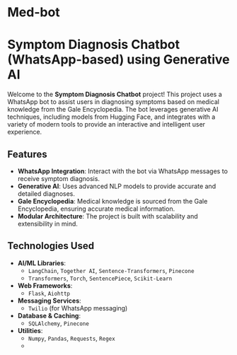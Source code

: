 # Med-bot

# Symptom Diagnosis Chatbot (WhatsApp-based) using Generative AI

Welcome to the **Symptom Diagnosis Chatbot** project! This project uses a WhatsApp bot to assist users in diagnosing symptoms based on medical knowledge from the Gale Encyclopedia. The bot leverages generative AI techniques, including models from Hugging Face, and integrates with a variety of modern tools to provide an interactive and intelligent user experience.

## Features

- **WhatsApp Integration**: Interact with the bot via WhatsApp messages to receive symptom diagnosis.
- **Generative AI**: Uses advanced NLP models to provide accurate and detailed diagnoses.
- **Gale Encyclopedia**: Medical knowledge is sourced from the Gale Encyclopedia, ensuring accurate medical information.
- **Modular Architecture**: The project is built with scalability and extensibility in mind.

## Technologies Used


- **AI/ML Libraries**: 
  - `LangChain`, `Together AI`, `Sentence-Transformers`, `Pinecone`
  - `Transformers`, `Torch`, `SentencePiece`, `Scikit-Learn`
- **Web Frameworks**: 
  - `Flask`, `Aiohttp`
- **Messaging Services**: 
  - `Twilio` (for WhatsApp messaging)
- **Database & Caching**: 
  - `SQLAlchemy`, `Pinecone`
- **Utilities**: 
  - `Numpy`, `Pandas`, `Requests`, `Regex`
  - 


